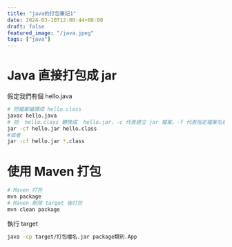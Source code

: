 ```yaml
---
title: "java的打包筆記1"
date: 2024-03-10T12:00:44+08:00
draft: false
featured_image: "/java.jpeg"
tags: ["java"]
---
```


# Java 直接打包成 jar

假定我們有個 hello.java

```bash
# 把檔案編譯成 hello.class
javac hello.java 
# 把  hello.class 轉換成  hello.jar，-c 代表建立 jar 檔案，-f 代表指定檔案名稱。
jar -cf hello.jar hello.class
#或者
jar -cf hello.jar *.class
```

# 使用 Maven 打包

```bash
# Maven 打包
mvn package
# Maven 刪除 target 後打包
mvn clean package
```

執行 target

```bash
java -cp target/打包檔名.jar package類別.App
```